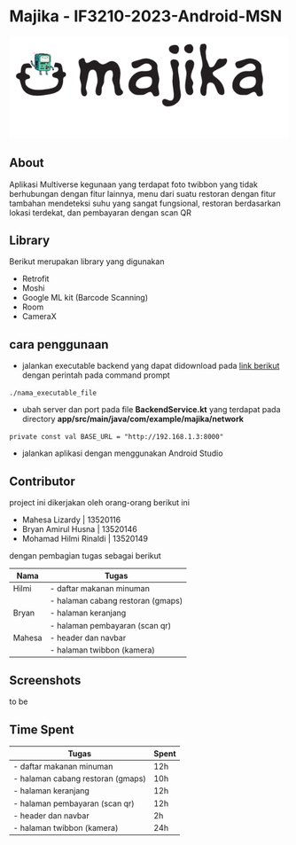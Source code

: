 # Majika - IF3210-2023-Android-MSN

![Majika](app/src/main/res/drawable/logo.png)
## About
Aplikasi Multiverse kegunaan yang terdapat foto twibbon yang tidak berhubungan dengan fitur lainnya, menu dari suatu restoran dengan fitur tambahan mendeteksi suhu yang sangat fungsional, restoran berdasarkan lokasi terdekat, dan pembayaran dengan scan QR

## Library 

Berikut merupakan library yang digunakan

- Retrofit
- Moshi
- Google ML kit (Barcode Scanning)
- Room
- CameraX

## cara penggunaan
- jalankan executable backend yang dapat didownload pada [link berikut](https://drive.google.com/drive/u/1/folders/1AVrZUfIrDluISTemOAmy_jj4LQNTxuCb) dengan perintah pada command prompt

```./nama_executable_file```

- ubah server dan port pada file **BackendService.kt** yang terdapat pada directory **app/src/main/java/com/example/majika/network**

```private const val BASE_URL = "http://192.168.1.3:8000"```

- jalankan aplikasi dengan menggunakan Android Studio

## Contributor

project ini dikerjakan oleh orang-orang berikut ini
- Mahesa Lizardy  |  13520116
- Bryan Amirul Husna | 13520146
- Mohamad Hilmi Rinaldi | 13520149


dengan pembagian tugas sebagai berikut

| Nama          | Tugas                            |
| ------------- | -------------------------------- |
| Hilmi         | - daftar makanan minuman         |
|               | - halaman cabang restoran (gmaps)| 
| Bryan         | - halaman keranjang              |
|               | - halaman pembayaran (scan qr)   | 
| Mahesa        | - header dan navbar              |
|               | - halaman twibbon (kamera)       |

## Screenshots

to be

## Time Spent

| Tugas                            | Spent      |
| -------------------------------- | ---------- |
| - daftar makanan minuman         | 12h        |
| - halaman cabang restoran (gmaps)| 10h        |
| - halaman keranjang              | 12h        |
| - halaman pembayaran (scan qr)   | 12h        |
| - header dan navbar              | 2h         |
| - halaman twibbon (kamera)       | 24h        |